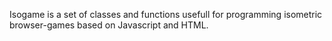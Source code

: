 Isogame is a set of classes and functions usefull for programming isometric browser-games based on Javascript and HTML.
